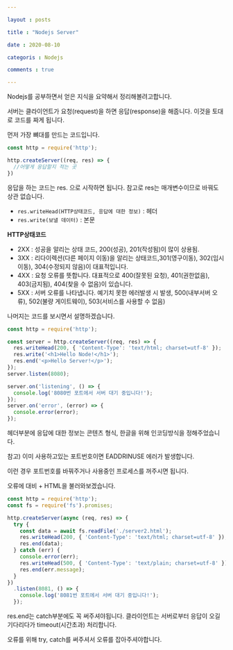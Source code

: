 ```yaml
---

layout : posts

title : "Nodejs Server"

date : 2020-08-10

categoris : Nodejs

comments : true

---
```


Nodejs를 공부하면서 얻은 지식을 요약해서 정리해볼려고합니다.

서버는 클라이언트가 요청(request)을 하면 응답(response)을 해줍니다. 이것을 토대로 코드를 짜게 됩니다.

먼저 가장 뼈대를 만드는 코드입니다.

```javascript
const http = require('http');

http.createServer((req, res) => {
  //어떻게 응답할지 적는 곳
})
```

응답을 하는 코드는 res. 으로 시작하면 됩니다. 참고로 res는 매개변수이므로 바꿔도 상관 없습니다.

- `res.writeHead(HTTP상태코드, 응답에 대한 정보)` : 헤더
- `res.write(보낼 데이터)` : 본문

**HTTP상태코드**
- 2XX : 성공을 알리는 상태 코드, 200(성공), 201(작성됨)이 많이 상용됨.
- 3XX : 리다이렉션(다른 페이지 이동)을 알리는 상태코드,301(영구이동), 302(임시이동), 304(수정되지 않음)이 대표적입니다.
- 4XX : 요청 오류를 뜻합니다. 대표적으로 400(잘못된 요청), 401(권한없음), 403(금지됨), 404(찾을 수 없음)이 있습니다.
- 5XX : 서버 오류를 나타냅니다. 예기치 못한 에러발생 시 발생, 500(내부서버 오류), 502(불량 게이트웨이), 503(서비스를 사용할 수 없음)

나머지는 코드를 보시면서 설명하겠습니다.

```javascript
const http = require('http');

const server = http.createServer((req, res) => {
  res.writeHead(200, { 'Content-Type': 'text/html; charset=utf-8' });
  res.write('<h1>Hello Node!</h1>');
  res.end('<p>Hello Server!</p>');
});
server.listen(8080);

server.on('listening', () => {
  console.log('8080번 포트에서 서버 대기 중입니다!');
});
server.on('error', (error) => {
  console.error(error);
});
```

헤더부분에 응답에 대한 정보는 콘텐츠 형식, 한글을 위해 인코딩방식을 정해주었습니다.

참고) 이미 사용하고있는 포트번호이면 EADDRINUSE 에러가 발생합니다.

이런 경우 포트번호를 바꿔주거나 사용중인 프로세스를 꺼주시면 됩니다.

오류에 대비 + HTML을 불러와보겠습니다.

```javascript
const http = require('http');
const fs = require('fs').promises;

http.createServer(async (req, res) => {
  try {
    const data = await fs.readFile('./server2.html');
    res.writeHead(200, { 'Content-Type': 'text/html; charset=utf-8' });
    res.end(data);
  } catch (err) {
    console.error(err);
    res.writeHead(500, { 'Content-Type': 'text/plain; charset=utf-8' });
    res.end(err.message);
  }
})
  .listen(8081, () => {
    console.log('8081번 포트에서 서버 대기 중입니다!');
  });
```

res.end는 catch부분에도 꼭 써주셔야됩니다. 클라이언트는 서버로부터 응답이 오길 기다리다가 timeout(시간초과) 처리합니다.

오류를 위해 try, catch를 써주셔서 오류를 잡아주셔야합니다.
